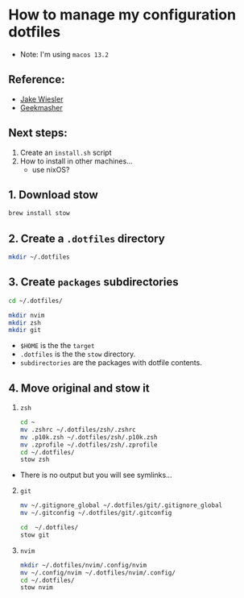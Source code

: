 # How to manage my configuration dotfiles

- Note:  I'm using  `macos 13.2`

## Reference: 

+ [Jake Wiesler](https://www.jakewiesler.com/blog/managing-dotfiles)   
+ [Geekmasher](https://geekmasher.dev/dotfiles-guide/)

## Next steps:

1. Create an `install.sh` script
2. How to install in other machines... 
    - use nixOS?


## 1. Download stow

```sh 
brew install stow
```


## 2. Create a `.dotfiles` directory

```sh 
mkdir ~/.dotfiles
```

## 3. Create `packages` subdirectories

```sh 
cd ~/.dotfiles/

mkdir nvim
mkdir zsh
mkdir git
```

+  `$HOME` is the the `target` 
+ `.dotfiles` is the the `stow` directory. 
+ `subdirectories` are the packages with dotfile contents.

## 4. Move original and stow it

1. `zsh`

    ```sh
    cd ~
    mv .zshrc ~/.dotfiles/zsh/.zshrc
    mv .p10k.zsh ~/.dotfiles/zsh/.p10k.zsh
    mv .zprofile ~/.dotfiles/zsh/.zprofile
    cd ~/.dotfiles/
    stow zsh 
    ```

+ There is no output but you will see symlinks...

2. `git`

    ```sh 
    mv ~/.gitignore_global ~/.dotfiles/git/.gitignore_global
    mv ~/.gitconfig ~/.dotfiles/git/.gitconfig

    cd  ~/.dotfiles/
    stow git
    ```

3. `nvim`

    ```sh 
    mkdir ~/.dotfiles/nvim/.config/nvim
    mv ~/.config/nvim ~/.dotfiles/nvim/.config/
    cd ~/.dotfiles/
    stow nvim
    ```
    

